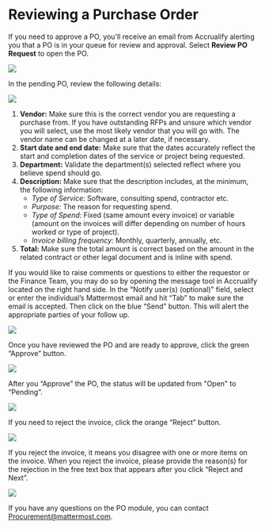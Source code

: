 # Reviewing a Purchase Order

If you need to approve a PO, you'll receive an email from Accrualify alerting you that a PO is in your queue for review and approval. Select **Review PO Request** to open the PO.

![](../../.gitbook/assets/How-to-review-a-PO-1.PNG)

In the pending PO, review the following details:

![](../../.gitbook/assets/How-to-review-a-PO-2.PNG)

1. **Vendor:** Make sure this is the correct vendor you are requesting a purchase from. If you have outstanding RFPs and unsure which vendor you will select, use the most likely vendor that you will go with. The vendor name can be changed at a later date, if necessary.
2. **Start date and end date:** Make sure that the dates accurately reflect the start and completion dates of the service or project being requested.
3. **Department:** Validate the department(s) selected reflect where you believe spend should go.
4. **Description:** Make sure that the description includes, at the minimum, the following information:
    * *Type of Service:* Software, consulting spend, contractor etc.
    * *Purpose:* The reason for requesting spend.
    * *Type of Spend:* Fixed (same amount every invoice) or variable (amount on the invoices will differ depending on number of hours worked or type of project).
    * *Invoice billing frequency:* Monthly, quarterly, annually, etc.
5. **Total:** Make sure the total amount is correct based on the amount in the related contract or other legal document and is inline with spend.

If you would like to raise comments or questions to either the requestor or the Finance Team, you may do so by opening the message tool in Accrualify located on the right hand side. In the “Notify user(s) (optional)” field, select or enter the individual’s Mattermost email and hit “Tab” to make sure the email is accepted. Then click on the blue “Send” button. This will alert the appropriate parties of your follow up. 

![](../../.gitbook/assets/How-to-review-a-PO-3.PNG)

Once you have reviewed the PO and are ready to approve, click the green “Approve” button. 

![](../../.gitbook/assets/How-to-review-a-PO-4.PNG)

After you “Approve” the PO, the status will be updated from "Open" to “Pending”.

![](../../.gitbook/assets/How-to-review-a-PO-6.PNG)

If you need to reject the invoice, click the orange “Reject” button.

![](../../.gitbook/assets/How-to-review-a-PO-5.PNG)

If you reject the invoice, it means you disagree with one or more items on the invoice. When you reject the invoice, please provide the reason(s) for the rejection in the free text box that appears after you click “Reject and Next”.

![](../../.gitbook/assets/How-to-review-a-PO-7.PNG)

If you have any questions on the PO module, you can contact Procurement@mattermost.com. 
